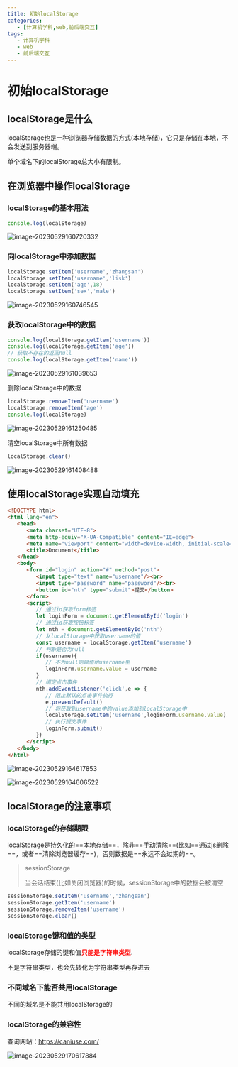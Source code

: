 ```yaml
---
title: 初始localStorage
categories:
   - [计算机学科,web,前后端交互]
tags:
   - 计算机学科
   - web
   - 前后端交互
---
```


# 初始localStorage

## localStorage是什么

localStorage也是一种浏览器存储数据的方式(本地存储)，它只是存储在本地，不会发送到服务器端。

单个域名下的localStorage总大小有限制。

## 在浏览器中操作localStorage

### localStorage的基本用法

```js
console.log(localStorage)
```

![image-20230529160720332](https://raw.githubusercontent.com/PigPigLetsGo/imeages/master/202308040740380.png)

### 向localStorage中添加数据

```js
localStorage.setItem('username','zhangsan')
localStorage.setItem('username','lisk')
localStorage.setItem('age',18)
localStorage.setItem('sex','male')
```

![image-20230529160746545](https://raw.githubusercontent.com/PigPigLetsGo/imeages/master/202308040741101.png)

### 获取localStorage中的数据

```js
console.log(localStorage.getItem('username'))
console.log(localStorage.getItem('age'))
// 获取不存在的返回null
console.log(localStorage.getItem('name'))
```

![image-20230529161039653](https://raw.githubusercontent.com/PigPigLetsGo/imeages/master/202308040741897.png)

删除localStorage中的数据

```js
localStorage.removeItem('username')
localStorage.removeItem('age')
console.log(localStorage)
```

![image-20230529161250485](https://raw.githubusercontent.com/PigPigLetsGo/imeages/master/202308040741739.png)

清空localStorage中所有数据

```js
localStorage.clear()
```

![image-20230529161408488](https://raw.githubusercontent.com/PigPigLetsGo/imeages/master/202308040741469.png)



## 使用localStorage实现自动填充

```html
<!DOCTYPE html>
<html lang="en">
   <head>
      <meta charset="UTF-8">
      <meta http-equiv="X-UA-Compatible" content="IE=edge">
      <meta name="viewport" content="width=device-width, initial-scale=1.0">
      <title>Document</title>
   </head>
   <body>
      <form id="login" action="#" method="post">
         <input type="text" name="username"/><br>
         <input type="password" name="password"/><br>
         <button id="nth" type="submit">提交</button>
      </form> 
      <script>
         // 通过id获取form标签
         let loginForm = document.getElementById('login')
         // 通过id获取按钮标签
         let nth = document.getElementById('nth')
         // 从localStorage中获取username的值
         const username = localStorage.getItem('username')
         // 判断是否为null
         if(username){
            // 不为null则赋值给username里
            loginForm.username.value = username
         }
         // 绑定点击事件
         nth.addEventListener('click',e => {
            // 阻止默认的点击事件执行
            e.preventDefault()
            // 将获取到username中的value添加到localStorage中
            localStorage.setItem('username',loginForm.username.value)
            // 执行提交事件
            loginForm.submit()
         })
      </script>
   </body>
</html>
```

![image-20230529164617853](https://raw.githubusercontent.com/PigPigLetsGo/imeages/master/202308040753445.png)

![image-20230529164606522](https://raw.githubusercontent.com/PigPigLetsGo/imeages/master/202308040753926.png)

## localStorage的注意事项

### localStorage的存储期限

localStorage是持久化的==本地存储==，除非==手动清除==(比如==通过js删除==，或者==清除浏览器缓存==)，否则数据是==永远不会过期的==。

>  sessionStorage
>
>  当会话结束(比如关闭浏览器)的时候，sessionStorage中的数据会被清空

```js
sessionStorage.setItem('username','zhangsan')
sessionStorage.getItem('username')
sessionStorage.removeItem('username')
sessionStorage.clear()
```

### localStorage键和值的类型

localStorage存储的键和值<font color=red>**只能是字符串类型**</font>.

不是字符串类型，也会先转化为字符串类型再存进去

### 不同域名下能否共用localStorage

不同的域名是不能共用localStorage的

### localStorage的兼容性

查询网站：https://caniuse.com/

![image-20230529170617884](https://raw.githubusercontent.com/PigPigLetsGo/imeages/master/202308040744887.png)